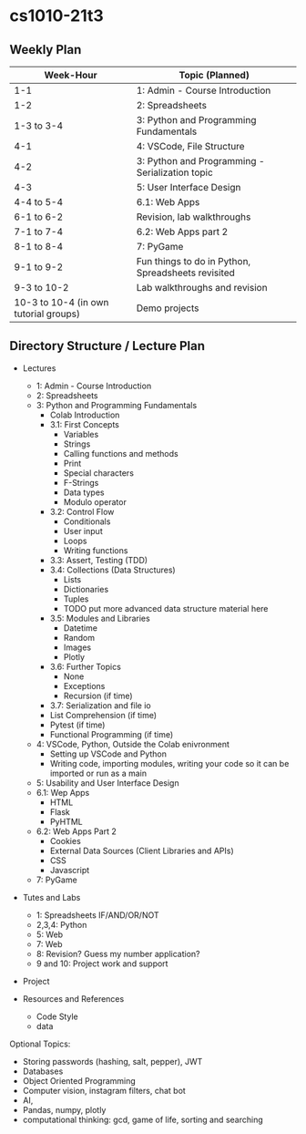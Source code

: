 # cs1010-21t3

## Weekly Plan

| Week-Hour | Topic (Planned) |
|---|---|
| 1-1 | 1: Admin - Course Introduction |
| 1-2 | 2: Spreadsheets |
| 1-3 to 3-4 | 3: Python and Programming Fundamentals |
| 4-1 | 4: VSCode, File Structure |
| 4-2 | 3: Python and Programming - Serialization topic |
| 4-3 | 5: User Interface Design |
| 4-4 to 5-4 | 6.1: Web Apps |
| 6-1 to 6-2 | Revision, lab walkthroughs |
| 7-1 to 7-4 | 6.2: Web Apps part 2 |
| 8-1 to 8-4 | 7: PyGame |
| 9-1 to 9-2 | Fun things to do in Python, Spreadsheets revisited |
| 9-3 to 10-2 | Lab walkthroughs and revision |
| 10-3 to 10-4 (in own tutorial groups) | Demo projects |


## Directory Structure / Lecture Plan

* Lectures
  * 1: Admin - Course Introduction
  * 2: Spreadsheets
  * 3: Python and Programming Fundamentals
    * Colab Introduction
    * 3.1: First Concepts
      * Variables
      * Strings
      * Calling functions and methods
      * Print
      * Special characters
      * F-Strings
      * Data types
      * Modulo operator
    * 3.2: Control Flow
      * Conditionals
      * User input
      * Loops
      * Writing functions
    * 3.3: Assert, Testing (TDD)
    * 3.4: Collections (Data Structures)
      * Lists
      * Dictionaries
      * Tuples
      * TODO put more advanced data structure material here
    * 3.5: Modules and Libraries
      * Datetime
      * Random
      * Images
      * Plotly
    * 3.6: Further Topics
      * None
      * Exceptions
      * Recursion (if time)
    * 3.7: Serialization and file io
    * List Comprehension (if time)
    * Pytest (if time)
    * Functional Programming (if time)
  * 4: VSCode, Python, Outside the Colab enivronment
    * Setting up VSCode and Python
    * Writing code, importing modules, writing your code so it can be imported or run as a main
  * 5: Usability and User Interface Design
  * 6.1: Wep Apps
    * HTML
    * Flask
    * PyHTML
  * 6.2: Web Apps Part 2
    * Cookies
    * External Data Sources (Client Libraries and APIs)
    * CSS
    * Javascript
  * 7: PyGame

* Tutes and Labs
  * 1: Spreadsheets IF/AND/OR/NOT
  * 2,3,4: Python
  * 5: Web
  * 7: Web
  * 8: Revision? Guess my number application?
  * 9 and 10: Project work and support
* Project
* Resources and References
  * Code Style
  * data


Optional Topics:
 * Storing passwords (hashing, salt, pepper), JWT
 * Databases
 * Object Oriented Programming
 * Computer vision, instagram filters, chat bot
 * AI,
 * Pandas, numpy, plotly
 * computational thinking: gcd, game of life, sorting and searching
